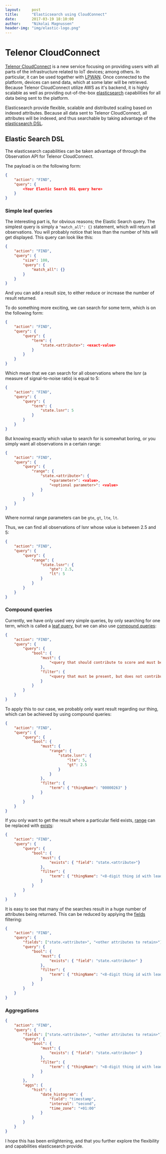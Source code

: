 ```yaml
---
layout:     post
title:      "Elasticsearch using CloudConnect"
date:       2017-03-19 18:10:00
author:     "Nikolai Magnussen"
header-img: "img/elastic-logo.png"
---
```


# Telenor CloudConnect
[Telenor CloudConnect](http://www.telenorconnexion.com/services/cloud-connect) is a new service focusing on providing users with all parts of the infrastructure related to IoT devices; among others.
In particular, it can be used together with [LPWAN](https://en.wikipedia.org/wiki/LPWAN).
Once connected to the platform, devices can send data, which at some later will be retrieved.
Because Telenor CloudConnect utilize AWS as it's backend, it is highly scalable as well as providing out-of-the-box [elasticsearch](https://www.elastic.co/) capabilities for all data being sent to the platform.

Elasticsearch provide flexible, scalable and distributed scaling based on indexed attributes. Because all data sent to Telenor CloudConnect, all attributes will be indexed, and thus searchable by taking advantage of the [elasticsearch DSL](https://www.elastic.co/guide/en/elasticsearch/reference/current/query-dsl.html).

## Elastic Search DSL
The elasticsearch capabilities can be taken advantage of through the Observation API for Telenor CloudConnect.

The payload is on the following form:
```JSON
{
    "action": "FIND",
    "query": {
        <Your Elastic Search DSL query here>
    }
}
```

### Simple leaf queries
The interesting part is, for obvious reasons; the Elastic Search query.
The simplest query is simply a `"match_all": {}` statement, which will return all observations. You will probably notice that less than the number of hits will get displayed.
This query can look like this:
```JSON
{
    "action": "FIND",
    "query": {
        "size": 100,
        "query": {
            "match_all": {}
        }
    }
}
```
And you can add a result size, to either reduce or increase the number of result returned.

To do something more exciting, we can search for some term, which is on the following form:
```JSON
{
    "action": "FIND",
    "query": {
        "query": {
            "term": {
                "state.<attribute>": <exact-value>
            }
        }
    }
}
```

Which mean that we can search for all observations where the lsnr (a measure of signal-to-noise ratio) is equal to 5:
```JSON
{
    "action": "FIND",
    "query": {
        "query": {
            "term": {
                "state.lsnr": 5
            }
        }
    }
}
```

But knowing exactly which value to search for is somewhat boring, or you simply want all observations in a certain range:
```JSON
{
    "action": "FIND",
    "query": {
        "query": {
            "range": {
                "state.<attribute>": {
                    "<parameter>": <value>,
                    "<optional parameter>": <value>
                }
            }
        }
    }
}
```
Where normal range parameters can be `gte`, `gt`, `lte`, `lt`.

Thus, we can find all observations of lsnr whose value is between 2.5 and 5:
```JSON
{
    "action": "FIND",
    "query": {
        "query": {
            "range": {
                "state.lsnr": {
                    "gte": 2.5,
                    "lt": 5
                }
            }
        }
    }
}
```

### Compound queries
Currently, we have only used very simple queries, by only searching for one term, which is called a [leaf query](https://www.elastic.co/guide/en/elasticsearch/reference/current/query-dsl.html), but we can also use [compound queries](https://www.elastic.co/guide/en/elasticsearch/reference/current/query-dsl.html):
```JSON
{
    "action": "FIND",
    "query": {
        "query": {
            "bool": {
                "must": {
                    "<query that should contribute to score and must be present>"
                },
                "filter": {
                    "<query that must be present, but does not contribute to score>"
                }
            }
        }
    }
}
```

To apply this to our case, we probably only want result regarding our thing, which can be achieved by using compound queries:
```JSON
{
    "action": "FIND",
    "query": {
        "query": {
            "bool": {
                "must": {
                    "range": {
                        "state.lsnr": {
                            "lte": 5,
                            "gt": 2.5
                        }
                    }
                },
                "filter": {
                    "term": { "thingName": "00000263" }
                }
            }
        }
    }
}
```

If you only want to get the result where a particular field exists, [range](https://www.elastic.co/guide/en/elasticsearch/reference/current/query-dsl-range-query.html) can be replaced with [exists](https://www.elastic.co/guide/en/elasticsearch/reference/2.3/query-dsl-exists-query.html):
```JSON
{
    "action": "FIND",
    "query": {
        "query": {
            "bool": {
                "must": {
                    "exists": { "field": "state.<attribute>"}
                },
                "filter": {
                    "term": { "thingName": "<8-digit thing id with leading 0's>" }
                }
            }
        }
    }
}
```

It is easy to see that many of the searches result in a huge number of attributes being returned. This can be reduced by applying the [fields](https://www.elastic.co/guide/en/elasticsearch/reference/2.3/search-request-fields.html) filtering:
```JSON
{
    "action": "FIND",
    "query": {
        "fields": ["state.<attribute>", "<other attributes to retain>"],
        "query": {
            "bool": {
                "must": {
                    "exists": { "field": "state.<attribute>" }
                },
                "filter": {
                    "term": { "thingName": "<8-digit thing id with leading 0's>" }
                }
            }
        }
    }
}
```

### Aggregations
```JSON
{
    "action": "FIND",
    "query": {
        "fields": ["state.<attribute>", "<other attributes to retain>"],
        "query": {
            "bool": {
                "must": {
                    "exists": { "field": "state.<attribute>" }
                },
                "filter": {
                    "term": { "thingName": "<8-digit thing id with leading 0's>" }
                }
            }
        },
        "aggs": {
            "hist": {
                "date_histogram": {
                    "field": "timestamp",
                    "interval": "second",
                    "time_zone": "+01:00"
                }
            }
        }
    }
}
```

I hope this has been enlightening, and that you further explore the flexibility and capabilities elasticsearch provide.
